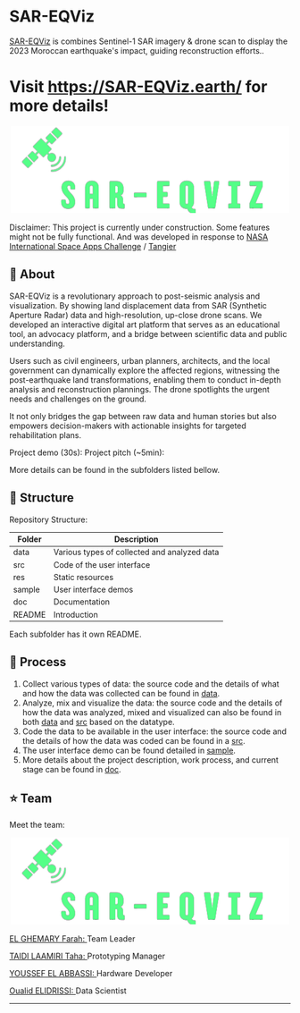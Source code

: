 # SAR-EQViz
<a href="https://www.SAR-EQViz.earth">SAR-EQViz</a> is combines Sentinel-1 SAR imagery & drone scan to display the 2023 Moroccan earthquake's impact, guiding reconstruction efforts..

# Visit https://SAR-EQViz.earth/ for more details!

<p align="center">
  <img width="500" height="" src="https://github.com/DexterTaha/SAR-EQViz/blob/main/img/Project%20Logo.png">
</p>

Disclaimer: This project is currently under construction. Some features might not be fully functional. And was developed in response to <a href="https://www.spaceappschallenge.org/2023/challenges/create-a-work-of-sart-synthetic-aperture-radar-art/">NASA International Space Apps Challenge</a> / <a href="https://www.spaceappschallenge.org/2023/locations/tangier/">Tangier</a>

## :pushpin: About
SAR-EQViz is a revolutionary approach to post-seismic analysis and visualization. By showing land displacement data from SAR (Synthetic Aperture Radar) data and high-resolution, up-close drone scans. We developed an interactive digital art platform that serves as an educational tool, an advocacy platform, and a bridge between scientific data and public understanding.

Users such as civil engineers, urban planners, architects, and the local government can dynamically explore the affected regions, witnessing the post-earthquake land transformations, enabling them to conduct in-depth analysis and reconstruction plannings. The drone spotlights the urgent needs and challenges on the ground. 

It not only bridges the gap between raw data and human stories but also empowers decision-makers with actionable insights for targeted rehabilitation plans.


Project demo (30s):  Project pitch (~5min): 

More details can be found in the subfolders listed bellow.


## :pushpin: Structure
Repository Structure:

| Folder        | Description      |
| ------------- |-------------|
| data       | Various types of collected and analyzed data  |
| src     | Code of the user interface    |
| res  |  Static resources      |
| sample  |  User interface demos   |
| doc |   Documentation    |
| README |  Introduction     |

Each subfolder has it own README.

## :pushpin: Process

1. Collect various types of data: the source code and the details of what and how the data was collected can be found in <a href="https://github.com/usmhic/Warmning/blob/main/data/">data</a>.
2. Analyze, mix and visualize the data: the source code and the details of how the data was analyzed, mixed and visualized can also be found in both <a href="https://github.com/usmhic/Warmning/blob/main/data">data</a> and <a href="https://github.com/usmhic/Warmning/blob/main/src/">src</a> based on the datatype.
3. Code the data to be available in the user interface: the source code and the details of how the data was coded can be found in a <a href="https://github.com/usmhic/Warmning/blob/main/src">src</a>.
4. The user interface demo can be found detailed in <a href="https://github.com/usmhic/Warmning/blob/main/sample">sample</a>.
5. More details about the project description, work process, and current stage can be found in <a href="https://github.com/usmhic/Warmning/blob/main/doc">doc</a>.

## :star: Team
Meet the team:
<p align="center">
  <img width="500" height="" src="https://github.com/DexterTaha/SAR-EQViz/blob/main/img/Project%20Logo.png">
</p

<a href="https://www.linkedin.com/in/farahelghemary/">EL GHEMARY Farah: </a>Team Leader

<a href="https://www.linkedin.com/in/taha-taidi-laamiri/">TAIDI LAAMIRI Taha: </a>Prototyping Manager

<a href="https://www.linkedin.com/in/youssef-el-abbassi/">YOUSSEF EL ABBASSI: </a>Hardware Developer

<a href="https://www.linkedin.com/in/oualid-elidrissi/">Oualid ELIDRISSI: </a>Data Scientist


--------

